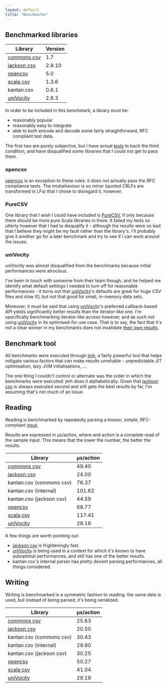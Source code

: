 ```yaml
---
layout: default
title: "Benchmarks"
---
```


## Benchmarked libraries

| Library               | Version  |
|-----------------------|----------|
| [commons csv]         |      1.7 |
| [jackson csv]         |   2.9.10 |
| [opencsv]             |      5.0 |
| [scala csv]           |    1.3.6 |
| kantan.csv            |    0.6.1 |
| [uniVocity]           |    2.8.3 |

In order to be included in this benchmark, a library must be:

* reasonably popular
* reasonably easy to integrate
* able to both encode and decode some fairly straightforward, RFC compliant test data.

The first two are purely subjective, but I have actual
[tests](https://github.com/kantan-scala/kantan-csv/tree/master/benchmark/src/test/scala/kantan/csv/benchmark) to back the third
condition, and have disqualified some libraries that I could not get to pass them.

### opencsv
[opencsv] is an exception to these rules: it does not actually pass the RFC compliance tests. The misbehaviour is so
minor (quoted CRLFs are transformed in LFs) that I chose to disregard it, however.

### PureCSV
One library that I wish I could have included is [PureCSV](https://github.com/melrief/PureCSV), if only because
there should be more pure Scala libraries in there. It failed my tests so utterly however that I had to disqualify it -
although the results were so bad that I believe they might be my fault rather than the library's. I'll probably give it
another go for a later benchmark and try to see if I can work around the issues.

### uniVocity
uniVocity was almost disqualified from the benchmarks because initial performances were atrocious.

I've been in touch with someone from their team though, and he helped me identify what default settings I needed
to turn off for reasonable performances - it turns out that [uniVocity]'s defaults are great for huge CSV files and slow
IO, but not that good for small, in-memory data sets.

Moreover, it must be said that using [uniVocity]'s preferred callback-based API yields significantly better results than
the iterator-like one. I'm specifically benchmarking iterator-like access however, and as such not using [uniVocity]
in its optimised-for use case. That is to say, the fact that it's not a clear winner in my benchmarks does not
invalidate [their own results](https://github.com/uniVocity/csv-parsers-comparison).

## Benchmark tool
All benchmarks were executed through [jmh](https://github.com/openjdk/jmh), a fairly powerful tool
that helps mitigate various factors that can make results unreliable - unpredictable JIT optimisation, lazy JVM
initialisations, ...

The one thing I couldn't control or alternate was the order in which the benchmarks were executed: jmh does it
alphabetically. Given that [jackson csv] is always executed second and still gets the best results by far, I'm assuming
that's not much of an issue.

## Reading
Reading is benchmarked by repeatedly parsing a known, simple, RFC-compliant
[input](https://github.com/kantan-scala/kantan-csv/blob/master/benchmark/src/main/scala/kantan/csv/benchmark/package.scala).

Results are expressed in μs/action, where and action is a complete read of the sample input. This means that the lower
the number, the better the results.

| Library                  |  μs/action |
|--------------------------|------------|
| [commons csv]            |      49.40 |
| [jackson csv]            |      24.00 |
| kantan.csv (commons csv) |      76.37 |
| kantan.csv (internal)    |     101.62 |
| kantan.csv (jackson csv) |      44.59 |
| [opencsv]                |      68.77 |
| [scala csv]              |     117.41 |
| [uniVocity]              |      28.16 |

A few things are worth pointing out:

* [jackson csv] is frighteningly fast.
* [uniVocity] is being used in a context for which it's known to have suboptimal performances, and still has one of the
  better results.
* kantan.csv's internal parser has pretty decent parsing performances, all things considered.


## Writing
Writing is benchmarked in a symmetric fashion to reading: the same data is used, but instead of being parsed, it's being
serialized.

| Library                  | μs/action |
|--------------------------|-----------|
| [commons csv]            |     25.63 |
| [jackson csv]            |     20.50 |
| kantan.csv (commons csv) |     30.43 |
| kantan.csv (internal)    |     29.90 |
| kantan.csv (jackson csv) |     30.25 |
| [opencsv]                |     50.27 |
| [scala csv]              |     41.04 |
| [uniVocity]              |     29.19 |

[commons csv]:https://commons.apache.org/proper/commons-csv/
[jackson csv]:https://github.com/FasterXML/jackson-dataformats-text
[opencsv]:http://opencsv.sourceforge.net
[scala csv]:https://github.com/tototoshi/scala-csv
[uniVocity]:https://github.com/uniVocity/uniVocity-parsers
[product collections]:https://github.com/marklister/product-collections
